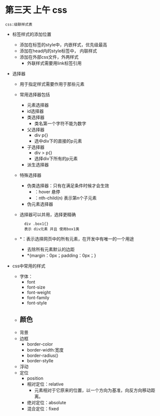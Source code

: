# 第三天 上午 css
	css:级联样式表
- 标签样式的添加位置
	- 添加在标签的style中，内嵌样式，优先级最高
	- 添加在head内的style标签中， 内联样式
	- 添加在外部css文件，外两样式
		- 外联样式需要用link标签引用
- 选择器
	- 用于指定样式需要作用于那些元素
	- 常用选择器包括
		- 元素选择器
		- id选择器
		- 类选择器
			- 类名第一个字符不能为数字
		- 父选择器
			- div p{}
			- 选中div下的直接的p元素
		- 子选择器
			- div > p{}
			- 选择div下所有的p元素
		- 派生选择器
	- 特殊选择器
		- 伪类选择器：只有在满足条件时候才会生效
			- ：hover 悬停
			- ：nth-child(n) 表示第n个子元素
		- 伪元素选择器
	- 选择器可以并用，选择更精确

			div .box1{}
			表示 div元素 并且 使用box1类

	- *：表示选择网页中的所有元素，在开发中有唯一的一个用途
		- 去除所有元素默认的边距
		- *{margin：0px；padding：0px；}

- css中常用的样式
	- 字体：
		- font
		- font-size
		- font-weight
		- font-family
		- font-style
	- 颜色
		- 
	- 背景
	- 边框
		- border-color
		- border-width:宽度
		- border-radius()
		- border-stylle
	- 浮动
	- 定位
		- position
		- 相对定位：relative
			- 元素相对于它原来的位置，以一个方向为基准，向反方向移动距离。
		- 绝对定位：absolute
		- 混合定位：fixed